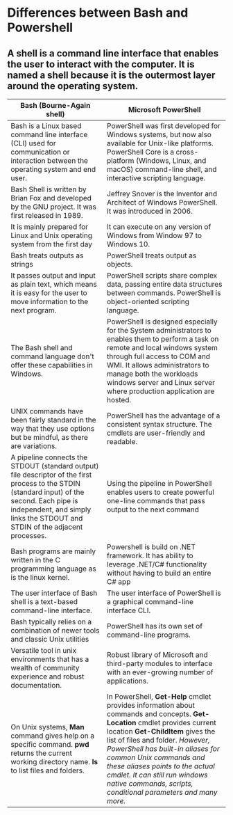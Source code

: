 
# Differences between Bash and Powershell

## A shell is a command line interface that enables the user to interact with the computer. It is named a shell because it is the outermost layer around the operating system.

| Bash (Bourne-Again shell) | Microsoft PowerShell|
| ----------- | ----------- |
| Bash is a Linux based command line interface (CLI) used for communication or interaction between the operating system and end user.   | PowerShell was first developed for Windows systems, but now also available for Unix-like platforms. PowerShell Core is a cross-platform (Windows, Linux, and macOS) command-line shell, and interactive scripting language. |
| Bash Shell is written by Brian Fox and developed by the GNU project. It was first released in 1989.  | Jeffrey Snover is the Inventor and Architect of Windows PowerShell. It was introduced in 2006.       |
| It is mainly prepared for Linux and Unix operating system from the first day   | It can execute on any version of Windows from Window 97 to Windows 10.      |
| Bash treats outputs as strings  | PowerShell treats output as objects.        |
| It passes output and input as plain text, which means it is easy for the user to move information to the next program.  | PowerShell scripts share complex data, passing entire data structures between commands. PowerShell is object-oriented scripting language.|
| The Bash shell and command language don't offer these capabilities in Windows.   | PowerShell is designed especially for the System administrators to enables them to perform a task on remote and local windows system through full access to COM and WMI. It allows administrators to manage both the workloads windows server and Linux server where production application are hosted.       |
| UNIX commands have been fairly standard in the way that they use options but be mindful, as there are variations.  | PowerShell has the advantage of a consistent syntax structure. The cmdlets are user-friendly and readable.       |
| A pipeline connects the STDOUT (standard output) file descriptor of the first process to the STDIN (standard input) of the second. Each pipe is independent, and simply links the STDOUT and STDIN of the adjacent processes.| Using the pipeline in PowerShell enables users to create powerful one-line commands that pass output to the next command   |
| Bash programs are mainly written in the C programming language as is the linux kernel.    | Powershell is build on .NET framework. It has ability to leverage .NET/C# functionality without having to build an entire C# app        |
| The user interface of Bash shell is a text-based command-line interface.   | The user interface of PowerShell is a graphical command-line interface CLI.        |
| Bash typically relies on a combination of newer tools and classic Unix utilities   | PowerShell has its own set of command-line programs.        |
| Versatile tool in unix environments that has a wealth of community experience and robust documentation.   | Robust library of Microsoft and third-party modules to interface with an ever-growing number of applications.        |
| On Unix systems, **Man** command gives help on a specific command. **pwd** returns the current working directory name. **ls** to list files and folders. | In PowerShell, **Get-Help** cmdlet provides information about commands and concepts. **Get-Location** cmdlet provides current location **Get-ChildItem** gives the list of files and folder.  *However, PowerShell has built-in aliases for common Unix commands and these aliases points to the actual cmdlet. It can still run windows native commands, scripts, conditional parameters and many more.*|
